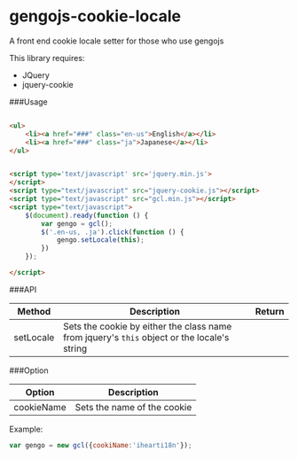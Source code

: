 gengojs-cookie-locale
=====================

A front end cookie locale setter for those who use gengojs

This library requires:

* JQuery
* jquery-cookie

###Usage

```html

<ul>
	<li><a href="###" class="en-us">English</a></li>
	<li><a href="###" class="ja">Japanese</a></li>
</ul>


<script type='text/javascript' src='jquery.min.js'>
</script>
<script type="text/javascript" src="jquery-cookie.js"></script>
<script type="text/javascript" src="gcl.min.js"></script>
<script type="text/javascript">
	$(document).ready(function () {
		var gengo = gcl();
		$('.en-us, .ja').click(function () {
			gengo.setLocale(this);
		})
	});

</script>

```

###API

|Method   |Description   |Return   |
|---------|--------------|---------|
|setLocale|Sets the cookie by either the class name from jquery's `this` object or the locale's string|   |

###Option

|Option   |Description|
|---------|-----------|
|cookieName| Sets the name of the cookie

Example:

```js
var gengo = new gcl({cookiName:'ihearti18n'});
```